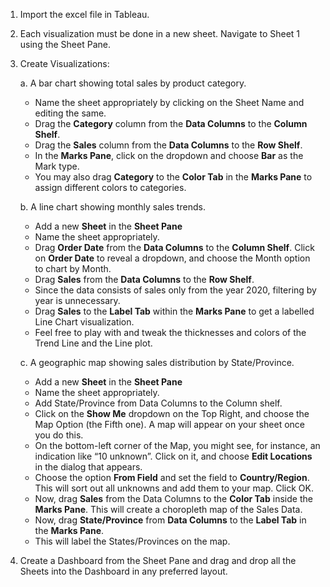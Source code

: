 1. Import the excel file in Tableau.
2. Each visualization must be done in a new sheet. Navigate to Sheet 1 using the Sheet Pane.
3. Create Visualizations:

   a. A bar chart showing total sales by product category.

   - Name the sheet appropriately by clicking on the Sheet Name and editing the same.
   - Drag the **Category** column from the **Data Columns** to the **Column Shelf**.
   - Drag the **Sales** column from the **Data Columns** to the **Row Shelf**.
   - In the **Marks Pane**, click on the dropdown and choose **Bar** as the Mark type.
   - You may also drag **Category** to the **Color Tab** in the **Marks Pane** to assign different colors to categories.

   b. A line chart showing monthly sales trends.

   - Add a new **Sheet** in the **Sheet Pane**
   - Name the sheet appropriately.
   - Drag **Order Date** from the **Data Columns** to the **Column Shelf**. Click on **Order Date** to reveal a dropdown, and choose the Month option to chart by Month.
   - Drag **Sales** from the **Data Columns** to the **Row Shelf**.
   - Since the data consists of sales only from the year 2020, filtering by year is unnecessary.
   - Drag **Sales** to the **Label Tab** within the **Marks Pane** to get a labelled Line Chart visualization.
   - Feel free to play with and tweak the thicknesses and colors of the Trend Line and the Line plot.

   c. A geographic map showing sales distribution by State/Province.

   - Add a new **Sheet** in the **Sheet Pane**
   - Name the sheet appropriately.
   - Add State/Province from Data Columns to the Column shelf.
   - Click on the **Show Me** dropdown on the Top Right, and choose the Map Option (the Fifth one). A map will appear on your sheet once you do this.
   - On the bottom-left corner of the Map, you might see, for instance, an indication like “10 unknown”. Click on it, and choose **Edit Locations** in the dialog that appears.
   - Choose the option **From Field** and set the field to **Country/Region**. This will sort out all unknowns and add them to your map. Click OK.
   - Now, drag **Sales** from the Data Columns to the **Color Tab** inside the **Marks Pane**. This will create a choropleth map of the Sales Data.
   - Now, drag **State/Province** from **Data Columns** to the **Label Tab** in the **Marks Pane**.
   - This will label the States/Provinces on the map.

4. Create a Dashboard from the Sheet Pane and drag and drop all the Sheets into the Dashboard in any preferred layout.
